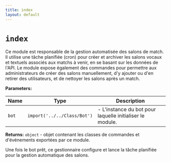 ```yaml
---
title: index
layout: default
---
```


# `index`

Ce module est responsable de la gestion automatisée des salons de match. Il utilise une tâche planifiée (cron) pour créer et archiver les salons vocaux et textuels associés aux matchs à venir, en se basant sur les données de l'API. Le module expose également des commandes pour permettre aux administrateurs de créer des salons manuellement, d'y ajouter ou d'en retirer des utilisateurs, et de nettoyer les salons après un match.

**Parameters:**

| Name | Type | Description |
| ---- | ---- | ----------- |
| `bot` | `import('../../Class/Bot')` | - L'instance du bot pour laquelle initialiser le module. |

**Returns:** `object` - objet contenant les classes de commandes et d'événements exportées par ce module.

Une fois le bot prêt, ce gestionnaire configure et lance la tâche planifiée pour la gestion automatique des salons.
